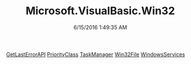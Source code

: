 ﻿---
title: Microsoft.VisualBasic.Win32
date: 6/15/2016 1:49:35 AM
---

[GetLastErrorAPI](T-Microsoft.VisualBasic.Win32.GetLastErrorAPI.html)
[PriorityClass](T-Microsoft.VisualBasic.Win32.PriorityClass.html)
[TaskManager](T-Microsoft.VisualBasic.Win32.TaskManager.html)
[Win32File](T-Microsoft.VisualBasic.Win32.Win32File.html)
[WindowsServices](T-Microsoft.VisualBasic.Win32.WindowsServices.html)

